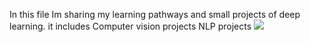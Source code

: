 In this file Im sharing my learning pathways and small projects of deep learning.
it includes Computer vision projects
NLP projects
![](https://komarev.com/ghpvc/?username=Hirann97/tensorflow_deeplearning&style=flat-square)
